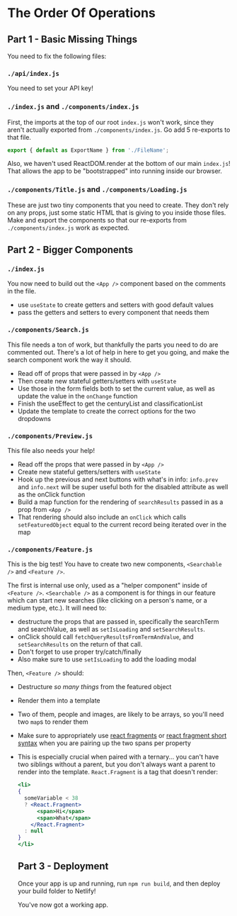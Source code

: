 # The Order Of Operations

## Part 1 - Basic Missing Things

You need to fix the following files:

### `./api/index.js`

You need to set your API key!

### `./index.js` and `./components/index.js`

First, the imports at the top of our root `index.js` won't work, since they aren't actually exported from `./components/index.js`. Go add 5 re-exports to that file.

```js
export { default as ExportName } from './FileName';
```

Also, we haven't used ReactDOM.render at the bottom of our main `index.js`! That allows the app to be "bootstrapped" into running inside our browser.

### `./components/Title.js` and `./components/Loading.js`

These are just two tiny components that you need to create. They don't rely on any props, just some static HTML that is giving to you inside those files. Make and export the components so that our re-exports from `./components/index.js` work as expected.

## Part 2 - Bigger Components

### `./index.js`

You now need to build out the `<App />` component based on the comments in the file.

- use `useState` to create getters and setters with good default values
- pass the getters and setters to every component that needs them

### `./components/Search.js`

This file needs a ton of work, but thankfully the parts you need to do are commented out. There's a lot of help in here to get you going, and make the search component work the way it should.

- Read off of props that were passed in by `<App />`
- Then create new stateful getters/setters with `useState`
- Use those in the form fields both to set the current value, as well as update the value in the `onChange` function
- Finish the useEffect to get the centuryList and classificationList
- Update the template to create the correct options for the two dropdowns

### `./components/Preview.js`

This file also needs your help! 

- Read off the props that were passed in by `<App />`
- Create new stateful getters/setters with `useState`
- Hook up the previous and next buttons with what's in info: `info.prev` and `info.next` will be super useful both for the disabled attribute as well as the onClick function
- Build a map function for the rendering of `searchResults` passed in as a prop from `<App />`
- That rendering should also include an `onClick` which calls `setFeaturedObject` equal to the current record being iterated over in the map

### `./components/Feature.js`

This is the big test! You have to create two new components, `<Searchable />` and `<Feature />`. 

The first is internal use only, used as a "helper component" inside of `<Feature />`. `<Searchable />` as a component is for things in our feature which can start new searches (like clicking on a person's name, or a medium type, etc.). It will need to:

- destructure the props that are passed in, specifically the searchTerm and searchValue, as well as `setIsLoading` and `setSearchResults`.
- onClick should call `fetchQueryResultsFromTermAndValue`, and `setSearchResults` on the return of that call.
- Don't forget to use proper try/catch/finally
- Also make sure to use `setIsLoading` to add the loading modal

Then, `<Feature />` should:

- Destructure _so many things_ from the featured object
- Render them into a template
- Two of them, people and images, are likely to be arrays, so you'll need two `map`s to render them
- Make sure to appropriately use [react fragments](https://reactjs.org/docs/fragments.html) or [react fragment short syntax](https://reactjs.org/docs/fragments.html#short-syntax) when you are pairing up the two spans per property
- This is especially crucial when paired with a ternary... you can't have two siblings without a parent, but you don't always want a parent to render into the template. `React.Fragment` is a tag that doesn't render:

    ```jsx
    <li>
    {
      someVariable < 38
      ? <React.Fragment>
          <span>Hi</span>
          <span>What</span>
        </React.Fragment>
      : null
    }
    </li>
    ```

    ## Part 3 - Deployment

    Once your app is up and running, run `npm run build`, and then deploy your build folder to Netlify!

    You've now got a working app.
  